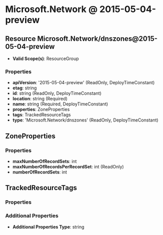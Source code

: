 # Microsoft.Network @ 2015-05-04-preview

## Resource Microsoft.Network/dnszones@2015-05-04-preview
* **Valid Scope(s)**: ResourceGroup
### Properties
* **apiVersion**: '2015-05-04-preview' (ReadOnly, DeployTimeConstant)
* **etag**: string
* **id**: string (ReadOnly, DeployTimeConstant)
* **location**: string (Required)
* **name**: string (Required, DeployTimeConstant)
* **properties**: ZoneProperties
* **tags**: TrackedResourceTags
* **type**: 'Microsoft.Network/dnszones' (ReadOnly, DeployTimeConstant)

## ZoneProperties
### Properties
* **maxNumberOfRecordSets**: int
* **maxNumberOfRecordsPerRecordSet**: int (ReadOnly)
* **numberOfRecordSets**: int

## TrackedResourceTags
### Properties
### Additional Properties
* **Additional Properties Type**: string

